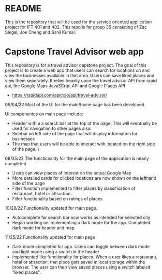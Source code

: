 # README
This is the repository that will be used for the service oriented application project for IFT 401 and 402. 
This repo is for group 35 consisting of Zac Siegel, Joe Cheng and Sanil Kumar.

# Capstone Travel Advisor web app
This repository is for a travel advisor capstone project.
The goal of this project is to create a web app that users can search for locations on and view the businesses available in that area.
Users can save liked places and view them seperately.
It relies heavily upon the travel advisor API from rapid api, the Google Maps JavaSCript API and Google Places API
- https://rapidapi.com/apidojo/api/travel-advisor/



09/04/22
Most of the UI for the main/home page has been developed. 

UI componentes on main page include:
- Header with a a search bar at the top of the page. This will eventually be used for navigation to other pages also.
- Sidebar on left side of the page that will display information for businesses
- The map that users will be able to interact with located on the right side of the page. \

09/25/22
The functionality for the main page of the application is nearly completed. 
- Users can view places of interest on the actual Google Map
- More detailed cards for clicked locations are now shown on the lefthand side of the page
- Filter function implemented to filter places by classification of restaurant, hotel or attraction.
- Filter functionality based on ratings of places


10/28/22
Functionality updated for main page.
- Autocomplete for search bar now works as intended for selected city
- Began working on implementing a dark mode for the app. Completed dark mode for header and map. 


11/25/22
Functionality updated for main page
- Dark mode completed for app. Users can toggle between dark mode and light mode using a switch in the header
- Implemented like functionality for places. When a user likes a restaurant, hotel or attraction, that place gets saved in local storage within the browser. The user can then view saved places using a switch labeled "liked places". 